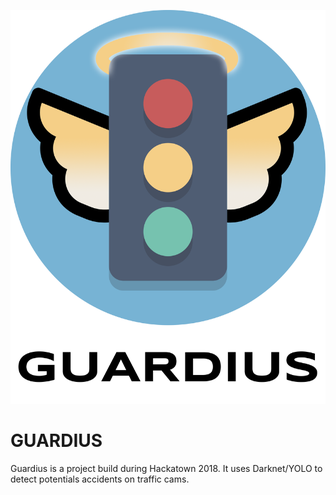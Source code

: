 ![Logo](logo/logo_text.png)

# GUARDIUS
Guardius is a project build during Hackatown 2018. It uses Darknet/YOLO to detect potentials accidents on traffic cams.